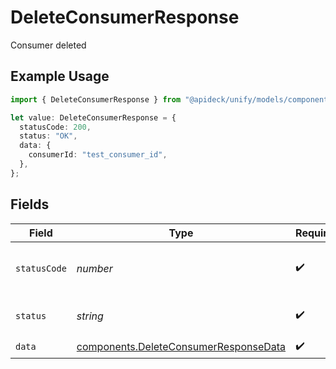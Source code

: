 # DeleteConsumerResponse

Consumer deleted

## Example Usage

```typescript
import { DeleteConsumerResponse } from "@apideck/unify/models/components";

let value: DeleteConsumerResponse = {
  statusCode: 200,
  status: "OK",
  data: {
    consumerId: "test_consumer_id",
  },
};
```

## Fields

| Field                                                                                          | Type                                                                                           | Required                                                                                       | Description                                                                                    | Example                                                                                        |
| ---------------------------------------------------------------------------------------------- | ---------------------------------------------------------------------------------------------- | ---------------------------------------------------------------------------------------------- | ---------------------------------------------------------------------------------------------- | ---------------------------------------------------------------------------------------------- |
| `statusCode`                                                                                   | *number*                                                                                       | :heavy_check_mark:                                                                             | HTTP Response Status Code                                                                      | 200                                                                                            |
| `status`                                                                                       | *string*                                                                                       | :heavy_check_mark:                                                                             | HTTP Response Status                                                                           | OK                                                                                             |
| `data`                                                                                         | [components.DeleteConsumerResponseData](../../models/components/deleteconsumerresponsedata.md) | :heavy_check_mark:                                                                             | N/A                                                                                            |                                                                                                |